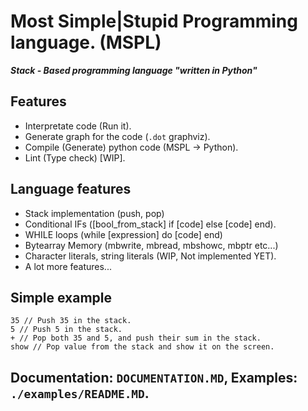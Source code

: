 # Most Simple|Stupid Programming language. (MSPL) 
 ***Stack - Based programming language "written in Python"***


## Features
- Interpretate code (Run it).
- Generate graph for the code (`.dot` graphviz).
- Compile (Generate) python code (MSPL -> Python).
- Lint (Type check) [WIP].

## Language features
- Stack implementation (push, pop)
- Conditional IFs ([bool_from_stack] if [code] else [code] end).
- WHILE loops (while [expression] do [code] end)
- Bytearray Memory (mbwrite, mbread, mbshowc, mbptr etc...)
- Character literals, string literals (WIP, Not implemented YET).
- A lot more features...

## Simple example
```
35 // Push 35 in the stack.
5 // Push 5 in the stack.
+ // Pop both 35 and 5, and push their sum in the stack.
show // Pop value from the stack and show it on the screen.
```

## Documentation: `DOCUMENTATION.MD`, Examples: `./examples/README.MD`.